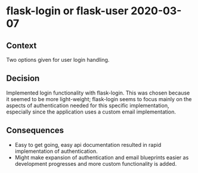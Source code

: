 # flask-login or flask-user 2020-03-07
## Context
Two options given for user login handling.
## Decision
Implemented login functionality with flask-login. This was chosen because it seemed to be 
more light-weight; flask-login seems to focus mainly on the aspects of authentication
needed for this specific implementation, especially since the application uses a custom email
implementation.
## Consequences
+ Easy to get going, easy api documentation resulted in rapid implementation of authentication.
+ Might make expansion of authentication and email blueprints easier as development progresses 
  and more custom functionality is added.

